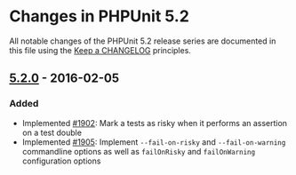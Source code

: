 # Changes in PHPUnit 5.2

All notable changes of the PHPUnit 5.2 release series are documented in this file using the [Keep a CHANGELOG](http://keepachangelog.com/) principles.

## [5.2.0] - 2016-02-05

### Added

* Implemented [#1902](https://github.com/sebastianbergmann/phpunit/issues/1902): Mark a tests as risky when it performs an assertion on a test double
* Implemented [#1905](https://github.com/sebastianbergmann/phpunit/issues/1905): Implement `--fail-on-risky` and `--fail-on-warning` commandline options as well as `failOnRisky` and `failOnWarning` configuration options

[5.2.0]: https://github.com/sebastianbergmann/phpunit/compare/5.1...5.2.0


